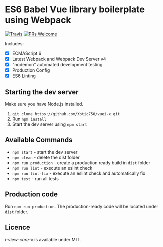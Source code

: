 # ES6 Babel Vue library boilerplate using Webpack

[![Travis](https://img.shields.io/travis/Xotic750/vuei-x/master.svg?style=flat-square)](https://travis-ci.org/Xotic750/vuei-x) [![PRs Welcome](https://img.shields.io/badge/PRs-welcome-brightgreen.svg?style=flat-square)](http://makeapullrequest.com)

Includes: 

- [x] ECMAScript 6
- [x] Latest Webpack and Webpack Dev Server v4
- [x] "nodemon" automated development testing
- [x] Production Config
- [x] ES6 Linting

## Starting the dev server

Make sure you have Node.js installed.

1. `git clone https://github.com/Xotic750/vuei-x.git`
2. Run `npm install`
3. Start the dev server using `npm start`

## Available Commands

- `npm start` - start the dev server
- `npm clean` - delete the dist folder
- `npm run production` - create a production ready build in `dist` folder
- `npm run lint` - execute an eslint check
- `npm run lint-fix` - execute an eslint check and automatically fix
- `npm test` - run all tests


## Production code

Run `npm run production`. The production-ready code will be located under `dist` folder.

## Licence

_i-view-core-x_ is available under MIT.
